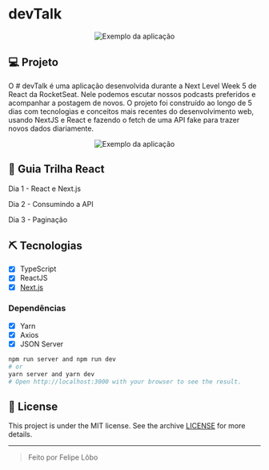 # devTalk


<div align="center" margin-top="60px" >
<img src="https://i.imgur.com/vfVNR7r.png" alt="Exemplo da aplicação" >
</div>

## 💻 Projeto
O # devTalk é uma aplicação desenvolvida durante a Next Level Week 5 de React da RocketSeat. Nele podemos escutar nossos podcasts preferidos e acompanhar a postagem de novos. O projeto foi construído ao longo de 5 dias com tecnologias e conceitos mais recentes do desenvolvimento web, usando NextJS e React e fazendo o fetch de uma API fake para trazer novos dados diariamente.

<div align="center" margin-top="60px" >
<img src="https://i.imgur.com/0ycrtaU.png" alt="Exemplo da aplicação" >
</div>


## 📜 Guia Trilha React
<div>
<p>Dia 1 - React e Next.js  </p> 
<p>Dia 2 - Consumindo a API</p> 
<p>Dia 3 - Paginação </p> 
</div>
 
## ⛏ Tecnologias
- [X] TypeScript
- [X] ReactJS
- [X] [Next.js](https://nextjs.org/docs)
### Dependências
- [X] Yarn
- [X] Axios
- [X] JSON Server

```bash
npm run server and npm run dev
# or
yarn server and yarn dev
# Open http://localhost:3000 with your browser to see the result.
```

## 📝 License

This project is under the MIT license. See the archive [LICENSE](LICENSE.md) for more details.

---
<blockquote>
    Feito por Felipe Lôbo
</blockquote>
